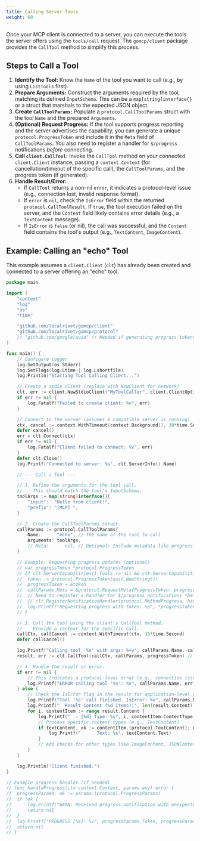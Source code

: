 ```yaml
---
title: Calling Server Tools
weight: 60
---
```


Once your MCP client is connected to a server, you can execute the tools the server offers using the `tools/call` request. The `gomcp/client` package provides the `CallTool` method to simplify this process.

## Steps to Call a Tool

1.  **Identify the Tool:** Know the `Name` of the tool you want to call (e.g., by using `ListTools` first).
2.  **Prepare Arguments:** Construct the arguments required by the tool, matching its defined `InputSchema`. This can be a `map[string]interface{}` or a struct that marshals to the expected JSON object.
3.  **Create `CallToolParams`:** Populate a `protocol.CallToolParams` struct with the tool `Name` and the prepared `Arguments`.
4.  **(Optional) Request Progress:** If the tool supports progress reporting and the server advertises the capability, you can generate a unique `protocol.ProgressToken` and include it in the `Meta` field of `CallToolParams`. You also need to register a handler for `$/progress` notifications _before_ connecting.
5.  **Call `client.CallTool`:** Invoke the `CallTool` method on your connected `client.Client` instance, passing a `context.Context` (for cancellation/timeout of the specific call), the `CallToolParams`, and the progress token (if generated).
6.  **Handle Result/Error:**
    - If `CallTool` returns a non-nil `error`, it indicates a protocol-level issue (e.g., connection lost, invalid response format).
    - If `error` is `nil`, check the `IsError` field within the returned `protocol.CallToolResult`. If `true`, the tool execution failed on the server, and the `Content` field likely contains error details (e.g., a `TextContent` message).
    - If `IsError` is `false` (or nil), the call was successful, and the `Content` field contains the tool's output (e.g., `TextContent`, `ImageContent`).

## Example: Calling an "echo" Tool

This example assumes a `client.Client` (`clt`) has already been created and connected to a server offering an "echo" tool.

```go
package main

import (
	"context"
	"log"
	"os"
	"time"

	"github.com/localrivet/gomcp/client"
	"github.com/localrivet/gomcp/protocol"
	// "github.com/google/uuid" // Needed if generating progress tokens
)

func main() {
	// Configure logger
	log.SetOutput(os.Stderr)
	log.SetFlags(log.Ltime | log.Lshortfile)
	log.Println("Starting Tool Calling Client...")

	// Create a stdio client (replace with NewClient for network)
	clt, err := client.NewStdioClient("MyToolCaller", client.ClientOptions{})
	if err != nil {
		log.Fatalf("Failed to create client: %v", err)
	}

	// Connect to the server (assumes a compatible server is running)
	ctx, cancel := context.WithTimeout(context.Background(), 30*time.Second)
	defer cancel()
	err = clt.Connect(ctx)
	if err != nil {
		log.Fatalf("Client failed to connect: %v", err)
	}
	defer clt.Close()
	log.Printf("Connected to server: %s", clt.ServerInfo().Name)

	// --- Call a Tool ---

	// 1. Define the arguments for the tool call.
	//    This should match the tool's InputSchema.
	toolArgs := map[string]interface{}{
		"input":  "Hello from client!",
		"prefix": "[MCP] ",
	}

	// 2. Create the CallToolParams struct.
	callParams := protocol.CallToolParams{
		Name:      "echo", // The name of the tool to call
		Arguments: toolArgs,
		// Meta:      nil, // Optional: Include metadata like progress token
	}

	// Example: Requesting progress updates (optional)
	// var progressToken *protocol.ProgressToken
	// if clt.ServerCapabilities().Tools != nil && clt.ServerCapabilities().Tools.Progress {
	// 	token := protocol.ProgressToken(uuid.NewString())
	// 	progressToken = &token
	// 	callParams.Meta = &protocol.RequestMeta{ProgressToken: progressToken}
	// 	// Need to register a handler for $/progress notifications *before* connecting
	// 	// clt.RegisterNotificationHandler(protocol.MethodProgress, handleProgress)
	// 	log.Printf("Requesting progress with token: %s", *progressToken)
	// }

	// 3. Call the tool using the client's CallTool method.
	//    Provide a context for the specific call.
	callCtx, callCancel := context.WithTimeout(ctx, 15*time.Second)
	defer callCancel()

	log.Printf("Calling tool '%s' with args: %+v", callParams.Name, callParams.Arguments)
	result, err := clt.CallTool(callCtx, callParams, progressToken) // Pass progress token if created

	// 4. Handle the result or error.
	if err != nil {
		// This indicates a protocol-level error (e.g., connection issue, invalid response)
		log.Printf("ERROR calling tool '%s': %v", callParams.Name, err)
	} else {
		// Check the IsError flag in the result for application-level errors
		log.Printf("Tool '%s' call finished. IsError: %v", callParams.Name, result.IsError)
		log.Printf("  Result Content (%d items):", len(result.Content))
		for i, contentItem := range result.Content {
			log.Printf("  - [%d] Type: %s", i, contentItem.ContentType())
			// Process specific content types (e.g., TextContent)
			if textContent, ok := contentItem.(protocol.TextContent); ok {
				log.Printf("      Text: %s", textContent.Text)
			}
			// Add checks for other types like ImageContent, JSONContent, etc.
		}
	}

	log.Println("Client finished.")
}

// Example progress handler (if needed)
// func handleProgress(ctx context.Context, params any) error {
// 	progressParams, ok := params.(protocol.ProgressParams)
// 	if !ok {
// 		log.Printf("WARN: Received progress notification with unexpected param type: %T", params)
// 		return nil
// 	}
// 	log.Printf("PROGRESS [%s]: %v", progressParams.Token, progressParams.Value)
// 	return nil
// }
```
